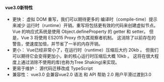 #### vue3.0新特性

 - 更快：
	虚拟 DOM 重写，我们可以期待更多的 编译时（compile-time）提示来减少 运行时（runtime）开销。重写将包括更有效的代码来创建虚拟节点。
	Vue 的响应式系统是使用 Object.defineProperty 的 getter 和 setter。 但是，Vue 3 将使用 ES2015 Proxy 作为其观察者机制。 这消除了以前存在的警告，使速度加倍，并节省了一半的内存开销。
 - 更小：
 Vue已经非常小了，在运行时（runtime）压缩后大约 20kb 。 但我们可以期待它会变得更加小，新的核心运行时压缩后大概 10kb 。 这将在很大程度上通过消除不使用的库(也称为Tree Shaking)来实现。 
 - 更易于维护：
 源代码迁移改成 TypeScript
 - 兼容性：
 vue3.0 会兼容vue2.0  语法 和 API  帮助 2.0 用户平滑过渡到3.0 

 